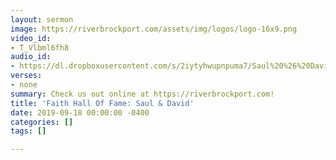 ```yaml
---
layout: sermon
image: https://riverbrockport.com/assets/img/logos/logo-16x9.png
video_id:
- T_Vlbml6fh8
audio_id:
- https://dl.dropboxusercontent.com/s/2iytyhwupnpuma7/Saul%20%26%20David.mp3?dl=0
verses:
- none
summary: Check us out online at https://riverbrockport.com!
title: 'Faith Hall Of Fame: Saul & David'
date: 2019-09-18 00:00:00 -0400
categories: []
tags: []

---
```

